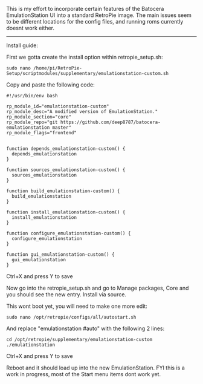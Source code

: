 This is my effort to incorporate certain features of the Batocera EmulationStation UI into a standard RetroPie image. The main issues seem to be different locations for the config files, and running roms currently doesnt work either. 

_________________________________________________________________________________________________________________________________________________________________________________

Install guide:

First we gotta create the install option within retropie_setup.sh:

    sudo nano /home/pi/RetroPie-Setup/scriptmodules/supplementary/emulationstation-custom.sh
  
Copy and paste the following code:
     
    #!/usr/bin/env bash

    rp_module_id="emulationstation-custom"
    rp_module_desc="A modified version of EmulationStation."
    rp_module_section="core"
    rp_module_repo="git https://github.com/deep8787/batocera-emulationstation master"
    rp_module_flags="frontend"


    function depends_emulationstation-custom() {
      depends_emulationstation
    }

    function sources_emulationstation-custom() {
      sources_emulationstation
    }

    function build_emulationstation-custom() {
      build_emulationstation
    }

    function install_emulationstation-custom() {
      install_emulationstation
    }

    function configure_emulationstation-custom() {
      configure_emulationstation
    }

    function gui_emulationstation-custom() {
      gui_emulationstation
    }
  
Ctrl+X and press Y to save

Now go into the retropie_setup.sh and go to Manage packages, Core and you should see the new entry. Install via source.

This wont boot yet, you will need to make one more edit:

    sudo nano /opt/retropie/configs/all/autostart.sh
  
And replace "emulationstation #auto" with the following 2 lines:

    cd /opt/retropie/supplementary/emulationstation-custom
    ./emulationstation

Ctrl+X and press Y to save

Reboot and it should load up into the new EmulationStation. FYI this is a work in progress, most of the Start menu items dont work yet.
